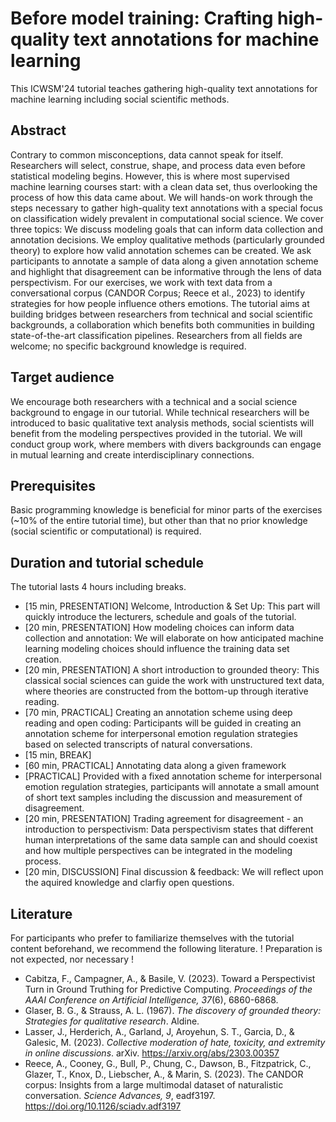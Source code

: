 # Before model training: Crafting high-quality text annotations for machine learning
This ICWSM'24 tutorial teaches gathering high-quality text annotations for machine learning including social scientific methods.

## Abstract
Contrary to common misconceptions, data cannot speak for itself. Researchers will select, construe, shape, and process data even before statistical modeling begins. However, this is where most supervised machine learning courses start: with a clean data set, thus overlooking the process of how this data came about. We will hands-on work through the steps necessary to gather high-quality text annotations with a special focus on classification widely prevalent in computational social science. We cover three topics: We discuss modeling goals that can inform data collection and annotation decisions. We employ qualitative methods (particularly grounded theory) to explore how valid annotation schemes can be created. We ask participants to annotate a sample of data along a given annotation scheme and highlight that disagreement can be informative through the lens of data perspectivism. For our exercises, we work with text data from a conversational corpus (CANDOR Corpus; Reece et al., 2023) to identify strategies for how people influence others emotions. The tutorial aims at building bridges between researchers from technical and social scientific backgrounds, a collaboration which benefits both communities in building state-of-the-art classification pipelines. Researchers from all fields are welcome; no specific background knowledge is required.

## Target audience
We encourage both researchers with a technical and a social science background to engage in our tutorial. While technical researchers will be introduced to basic qualitative text analysis methods, social scientists will benefit from the modeling perspectives provided in the tutorial. We will conduct group work, where members with divers backgrounds can engage in mutual learning and create interdisciplinary connections.

## Prerequisites
Basic programming knowledge is beneficial for minor parts of the exercises (~10% of the entire tutorial time), but other than that no prior knowledge (social scientific or computational) is required.

## Duration and tutorial schedule
The tutorial lasts 4 hours including breaks.

- [15 min, PRESENTATION] Welcome, Introduction & Set Up: This part will quickly introduce the lecturers, schedule and goals of the tutorial.
- [20 min, PRESENTATION] How modeling choices can inform data collection and annotation: We will elaborate on how anticipated machine learning modeling choices should influence the training data set creation.
- [20 min, PRESENTATION] A short introduction to grounded theory: This classical social sciences can guide the work with unstructured text data, where theories are constructed from the bottom-up through iterative reading.
- [70 min, PRACTICAL] Creating an annotation scheme using deep reading and open coding: Participants will be guided in creating an annotation scheme for interpersonal emotion regulation strategies based on selected transcripts of natural conversations.
- [15 min, BREAK]
- [60 min, PRACTICAL] Annotating data along a given framework
- [PRACTICAL] Provided with a fixed annotation scheme for interpersonal emotion regulation strategies, participants will annotate a small amount of short text samples including the discussion and measurement of disagreement.
- [20 min, PRESENTATION] Trading agreement for disagreement - an introduction to perspectivism: Data perspectivism states that different human interpretations of the same data sample can and should coexist and how multiple perspectives can be integrated in the modeling process.
- [20 min, DISCUSSION] Final discussion & feedback: We will reflect upon the aquired knowledge and clarfiy open questions.

## Literature
For participants who prefer to familiarize themselves with the tutorial content beforehand, we recommend the following literature. ! Preparation is not expected, nor necessary !

- Cabitza, F., Campagner, A., & Basile, V. (2023). Toward a Perspectivist Turn in Ground Truthing for Predictive Computing. _Proceedings of the AAAI Conference on Artificial Intelligence, 37_(6), 6860-6868.
- Glaser, B. G., & Strauss, A. L. (1967). _The discovery of grounded theory: Strategies for qualitative research_. Aldine.
- Lasser, J., Herderich, A., Garland, J, Aroyehun, S. T., Garcia, D., & Galesic, M. (2023). _Collective moderation of hate, toxicity, and extremity in online discussions_. arXiv. https://arxiv.org/abs/2303.00357
- Reece, A., Cooney, G., Bull, P., Chung, C., Dawson, B., Fitzpatrick, C., Glazer, T., Knox, D., Liebscher, A., & Marin, S. (2023). The CANDOR corpus: Insights from a large multimodal dataset of naturalistic conversation. _Science Advances, 9_, eadf3197. https://doi.org/10.1126/sciadv.adf3197
